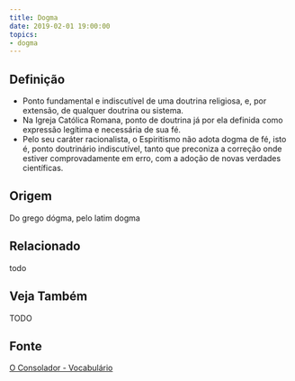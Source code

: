 ```yaml
---
title: Dogma
date: 2019-02-01 19:00:00
topics:
- dogma
---
```


## Definição
* Ponto fundamental e indiscutível de uma doutrina religiosa, e, por extensão,
  de qualquer doutrina ou sistema. 
* Na Igreja Católica Romana, ponto de doutrina já por ela definida como expressão legítima e necessária de sua fé.
* Pelo seu caráter racionalista, o Espiritismo não adota dogma de fé, isto é, ponto doutrinário indiscutível, tanto que preconiza a correção onde
  estiver comprovadamente em erro, com a adoção de novas verdades
  científicas.

## Origem
Do grego dógma, pelo latim dogma

## Relacionado
todo

## Veja Também
TODO

## Fonte
[O Consolador - Vocabulário](http://www.oconsolador.com.br/linkfixo/vocabulario/principal.html)


